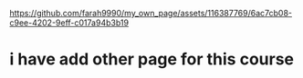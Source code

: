 


https://github.com/farah9990/my_own_page/assets/116387769/6ac7cb08-c9ee-4202-9eff-c017a94b3b19

# i have add other page for this course #

